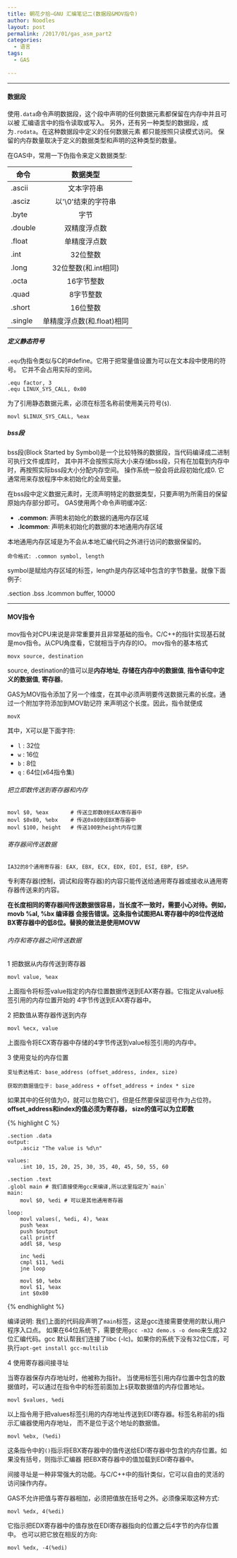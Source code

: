 ```yaml
---
title: 朝花夕拾—GNU 汇编笔记二(数据段&MOV指令)
author: Noodles
layout: post
permalink: /2017/01/gas_asm_part2
categories:
  - 语言
tags:
  - GAS
  
---
```


<!--more-->

 ---------------------------------------------------

#### 数据段
 
 使用`.data`命令声明数据段，这个段中声明的任何数据元素都保留在内存中并且可以被
 汇编语言中的指令读取或写入。
 另外，还有另一种类型的数据段，成为`.rodata`。在这种数据段中定义的任何数据元素
 都只能按照只读模式访问。
 保留的内存数量取决于定义的数据类型和声明的这种类型的数量。

 在GAS中，常用一下伪指令来定义数据类型:

 |      命令        |       数据类型        |
 |------------------|:---------------------:|
 |  .ascii          |   文本字符串          |
 |  .asciz          |   以'\0'结束的字符串  |
 |  .byte           |   字节                |
 |  .double         |   双精度浮点数        |
 |  .float          |   单精度浮点数        |
 |  .int            |   32位整数            |
 |  .long           |   32位整数(和.int相同)|
 |  .octa           |   16字节整数          |
 |  .quad           |   8字节整数           |
 |  .short          |   16位整数            |
 |  .single         |   单精度浮点数(和.float)相同  |

##### 定义静态符号
 `.equ`伪指令类似与C的#define。它用于把常量值设置为可以在文本段中使用的符号。
 它并不会占用实际的空间。
 
    .equ factor, 3
    .equ LINUX_SYS_CALL, 0x80

  为了引用静态数据元素，必须在标签名称前使用美元符号(`$`).

    movl $LINUX_SYS_CALL, %eax

##### bss段
  bss段(Block Started by Symbol)是一个比较特殊的数据段，当代码编译成二进制可执行文件或库时，
  其中并不会按照实际大小来存储bss段，只有在加载到内存中时，再按照实际bss段大小分配内存空间。
  操作系统一般会将此段初始化成0.
  它通常用来存放程序中未初始化的全局变量。

  在bss段中定义数据元素时，无须声明特定的数据类型，只要声明为所需目的保留原始内存部分即可。
  GAS使用两个命令声明缓冲区:

  - **.common**: 声明未初始化的数据的通用内存区域
  - **.lcommon**: 声明未初始化的数据的本地通用内存区域

  本地通用内存区域是为不会从本地汇编代码之外进行访问的数据保留的。

    命令格式: .common symbol, length

  symbol是赋给内存区域的标签，length是内存区域中包含的字节数量。就像下面例子:

  .section .bss
  .lcommon buffer, 10000

 ---------------------------------------------------

#### MOV指令

  mov指令对CPU来说是非常重要并且非常基础的指令。C/C++的指针实现基石就是mov指令。从CPU角度看，它就相当于内存的IO。
  mov指令的基本格式

    movx source, destination

  source, destination的值可以是**内存地址**, **存储在内存中的数据值**, **指令语句中定义的数据值**,
  **寄存器**。

  GAS为MOV指令添加了另一个维度，在其中必须声明要传送数据元素的长度。通过一个附加字符添加到MOV助记符
  来声明这个长度。因此，指令就便成

    movX

  其中，X可以是下面字符:

  - `l` : 32位
  - `w` : 16位
  - `b` : 8位
  - `q` : 64位(x64指令集)

###### 把立即数传送到寄存器和内存

    movl $0, %eax       # 传送立即数0到EAX寄存器中
    movl $0x80, %ebx    # 传送0x80到EBX寄存器中
    movl $100, height   # 传送100到height内存位置

###### 寄存器间传送数据

    IA32的8个通用寄存器: EAX, EBX, ECX, EDX, EDI, ESI, EBP, ESP。
    
  专利寄存器(控制，调试和段寄存器)的内容只能传送给通用寄存器或接收从通用寄存器传送来的内容。

  **在长度相同的寄存器间传送数据很容易，当长度不一致时，需要小心对待。例如， movb %al, %bx 编译器
  会报告错误。这条指令试图把AL寄存器中的8位传送给BX寄存器中的低8位。替换的做法是使用MOVW**

###### 内存和寄存器之间传送数据

  1 把数据从内存传送到寄存器

    movl value, %eax

  上面指令将标签value指定的内存位置数据传送到EAX寄存器。它指定从value标签引用的内存位置开始的
  4字节传送到EAX寄存器中。

  2 把数值从寄存器传送到内存

    movl %ecx, value

  上面指令将ECX寄存器中存储的4字节传送到value标签引用的内存中。

  3 使用变址的内存位置

    变址表达格式: base_address (offset_address, index, size)

    获取的数据值位于: base_address + offset_address + index * size

  如果其中的任何值为0，就可以忽略它们，但是任然要保留逗号作为占位符。
  **offset_address和index的值必须为寄存器， size的值可以为立即数**

{% highlight C %}

    .section .data
    output:
        .asciz "The value is %d\n"

    values:
        .int 10, 15, 20, 25, 30, 35, 40, 45, 50, 55, 60

    .section .text
    .globl main # 我们直接使用gcc来编译,所以这里指定为`main`
    main:
        movl $0, %edi # 可以是其他通用寄存器

    loop:
        movl values(, %edi, 4), %eax
        push %eax
        push $output
        call printf
        addl $8, %esp
        
        inc %edi
        cmpl $11, %edi
        jne loop

        movl $0, %ebx
        movl $1, %eax
        int $0x80

{% endhighlight %}

  编译说明: 
    我们上面的代码段声明了`main`标签，这是gcc连接需要使用的默认用户程序入口点。
    如果在64位系统下，需要使用`gcc -m32 demo.s -o demo`来生成32位汇编代码。gcc
    默认帮我们连接了libc (-lc)。如果你的系统下没有32位C库，可执行`apt-get install gcc-multilib`
  
  4 使用寄存器间接寻址
  
  当寄存器保存内存地址时，他被称为指针。
  当使用标签引用内存位置中包含的数据值时，可以通过在指令中的标签前面加上`$`获取数据值的内存位置地址。

    movl $values, %edi

  以上指令用于把values标签引用的内存地址传送到EDI寄存器。标签名称前的`$`指示汇编器使用内存地址，
  而不是位于这个地址的数据值。

    movl %ebx, (%edi)

  这条指令中的`()`指示将EBX寄存器中的值传送给EDI寄存器中包含的内存位置。如果没有括号，则指示汇编器
  把EBX寄存器中的值加载到EDI寄存器中。

  间接寻址是一种非常强大的功能。与C/C++中的指针类似，它可以自由的灵活的访问操作内存。

  GAS不允许把值与寄存器相加，必须把值放在括号之外。必须像采取这种方式:

    movl %edx, 4(%edi)

  它指示把EDX寄存器中的值存放在EDI寄存器指向的位置之后4字节的内存位置中。
  也可以把它放在相反的方向:

    movl %edx, -4(%edi)
